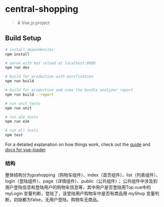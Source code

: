 # central-shopping

> A Vue.js project

## Build Setup

``` bash
# install dependencies
npm install

# serve with hot reload at localhost:8080
npm run dev

# build for production with minification
npm run build

# build for production and view the bundle analyzer report
npm run build --report

# run unit tests
npm run unit

# run e2e tests
npm run e2e

# run all tests
npm test
```

For a detailed explanation on how things work, check out the [guide](http://vuejs-templates.github.io/webpack/) and [docs for vue-loader](http://vuejs.github.io/vue-loader).
###  结构
整体结构分为goshopping（购物车组件）、index（首页组件）、list（列表组件）、login（登陆组件）、page（详情组件）、public（公共组件）；
公共组件中涉及到用户登陆信息和登陆用户的购物车信息等，其中用户是否登陆用Top.vue中的 myLogin 变量判断，登陆了，该登陆用户购物车中是否有商品用 myShop 变量判断。初始都为false，无用户登陆，购物车无商品。
